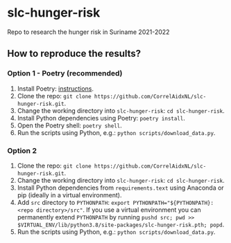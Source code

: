 # slc-hunger-risk
Repo to research the hunger risk in Suriname 2021-2022


## How to reproduce the results?

### Option 1 - Poetry (recommended)

1. Install Poetry: [instructions](https://python-poetry.org/docs/).
2. Clone the repo: `git clone https://github.com/CorrelAidxNL/slc-hunger-risk.git`.
3. Change the working directory into `slc-hunger-risk`: `cd slc-hunger-risk`.
4. Install Python dependencies using Poetry: `poetry install`.
5. Open the Poetry shell: `poetry shell`.
6. Run the scripts using Python, e.g.: `python scripts/download_data.py`.

### Option 2

1. Clone the repo: `git clone https://github.com/CorrelAidxNL/slc-hunger-risk.git`.
2. Change the working directory into `slc-hunger-risk`: `cd slc-hunger-risk`.
3. Install Python dependencies from `requirements.text` using Anaconda or pip (ideally in a virtual environment).
4. Add `src` directory to `PYTHONPATH`: `export PYTHONPATH="${PYTHONPATH}:<repo directory>/src"`. If you use a virtual environment you can permanently extend `PYTHONPATH` by running `pushd src; pwd >> $VIRTUAL_ENV/lib/python3.8/site-packages/slc-hunger-risk.pth; popd`.
5. Run the scripts using Python, e.g.: `python scripts/download_data.py`.
